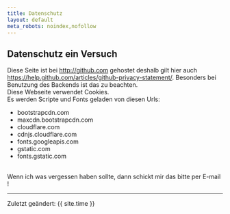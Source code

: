 ```yaml
---
title: Datenschutz
layout: default
meta_robots: noindex,nofollow
---
```


## Datenschutz ein Versuch

Diese Seite ist bei http://github.com gehostet deshalb gilt hier auch https://help.github.com/articles/github-privacy-statement/. Besonders bei Benutzung des Backends ist das zu beachten.
<br />
Diese Webseite verwendet Cookies.
<br />
Es werden Scripte und Fonts geladen von diesen Urls:

* bootstrapcdn.com
* maxcdn.bootstrapcdn.com
* cloudflare.com
* cdnjs.cloudflare.com
* fonts.googleapis.com
* gstatic.com
* fonts.gstatic.com

<br />
Wenn ich was vergessen haben sollte, dann schickt mir das bitte per E-mail ! 
<hr />
Zuletzt geändert: {{ site.time }}
